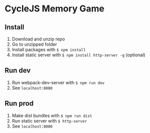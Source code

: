 # CycleJS Memory Game

## Install

1. Download and unzip repo
2. Go to unzipped folder
3. Install packages with `$ npm install`
4. Install static server with `$ npm install http-server -g` (optional)

## Run dev

1. Run webpack-dev-server with `$ npm run dev`
2. See `localhost:8080`

## Run prod

1. Make dist bundles with `$ npm run dist`
2. Run static server with `$ http-server`
3. See `localhost:8080`
